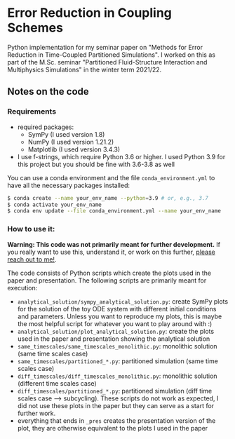 # Error Reduction in Coupling Schemes

Python implementation for my seminar paper on "Methods for Error Reduction in Time-Coupled Partitioned Simulations".
I worked on this as part of the M.Sc. seminar "Partitioned Fluid-Structure Interaction and Multiphysics Simulations" in the winter term 2021/22.


## Notes on the code

### Requirements

- required packages: 
  - SymPy (I used version 1.8)
  - NumPy (I used version 1.21.2)
  - Matplotlib (I used version 3.4.3)
- I use f-strings, which require Python 3.6 or higher. I used Python 3.9 for this project but you should be fine with 3.6-3.8 as well

You can use a conda environment and the file `conda_environment.yml` to have all the necessary packages installed:

```bash
$ conda create --name your_env_name --python=3.9 # or, e.g., 3.7
$ conda activate your_env_name
$ conda env update --file conda_environment.yml --name your_env_name
```

### How to use it:

**Warning: This code was not primarily meant for further development.**
If you really want to use this, understand it, or work on this further, [please reach out to me!](mailto:valentina.schueller@tum.de).

The code consists of Python scripts which create the plots used in the paper and presentation.
The following scripts are primarily meant for execution:

- `analytical_solution/sympy_analytical_solution.py`: create SymPy plots for the solution of the toy ODE system with different initial conditions and parameters. Unless you want to reproduce my plots, this is maybe the most helpful script for whatever you want to play around with :)
- `analytical_solution/plot_analytical_solution.py`: create the plots used in the paper and presentation showing the analytical solution
- `same_timescales/same_timescales_monolithic.py`: monolithic solution (same time scales case)
- `same_timescales/partitioned_*.py`: partitioned simulation (same time scales case)
- `diff_timescales/diff_timescales_monolithic.py`: monolithic solution (different time scales case)
- `diff_timescales/partitioned_*.py`: partitioned simulation (diff time scales case --> subcycling). These scripts do not work as expected, I did not use these plots in the paper but they can serve as a start for further work.
- everything that ends in `_pres` creates the presentation version of the plot, they are otherwise equivalent to the plots I used in the paper
